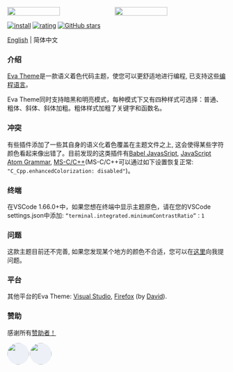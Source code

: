 <p style="display: flex;flex-flow: row wrap;">
    <img width="49%" class="screenshot" src="https://raw.githubusercontent.com/fisheva/Eva-Theme/master/screenshots/eva-dark-bold.png" vertical-align="bottom" referrerpolicy="no-referrer">
    <img width="49%" class="screenshot" src="https://raw.githubusercontent.com/fisheva/Eva-Theme/master/screenshots/eva-light-bold.png" vertical-align="bottom" referrerpolicy="no-referrer">
</p>

[![install](https://img.shields.io/vscode-marketplace/i/fisheva.Eva-Theme.svg?style=flat-flat)](https://marketplace.visualstudio.com/items?itemName=fisheva.Eva-Theme) [![rating](https://img.shields.io/visual-studio-marketplace/r/fisheva.Eva-Theme.svg?style=flat)](https://marketplace.visualstudio.com/items/fisheva.Eva-Theme) [![GitHub stars](https://img.shields.io/github/stars/fisheva/Eva-Theme.svg?style=social&label=Star&maxAge=2592000)](https://github.com/fisheva/Eva-Theme)

<a title="Go to the English README." href="https://github.com/fisheva/Eva-Theme/blob/master/README.md" target="_blank">English</a> | 简体中文

### 介绍

<a title="从Github跳转到Eva Theme的插件商店页面。" href="https://marketplace.visualstudio.com/items?itemName=fisheva.Eva-Theme" target="_blank">Eva Theme</a><!-- for VSCode -->是一款语义着色代码主题，使您可以更舒适地进行编程, 已支持这些<a href="https://github.com/fisheva/Eva-Theme/blob/master/documents/languages_CN.md" target="_blank">编程语言</a>。

<!-- > VSCode版本要求 ≥ 1.12.0。 -->

Eva Theme同时支持暗黑和明亮模式，每种模式下又有四种样式可选择：普通、粗体、斜体、斜体加粗。粗体样式加粗了关键字和函数名。

### 冲突
<!-- 您可以通过在设置里关闭 C_Cpp.enhancedColorization 项来禁用此功能。 -->
有些插件添加了一些其自身的语义化着色覆盖在主题文件之上, 这会使得某些字符颜色看起来像出错了。目前发现的这类插件有<a href="https://marketplace.visualstudio.com/items?itemName=mgmcdermott.vscode-language-babel" target="_blank">Babel JavasSript</a>, <a href="https://marketplace.visualstudio.com/items?itemName=ms-vscode.js-atom-grammar" target="_blank">JavaScript Atom Grammar</a>, <a href="https://marketplace.visualstudio.com/items?itemName=ms-vscode.cpptools" target="_blank">MS-C/C++</a>(MS-C/C++可以通过如下设置恢复正常: `"C_Cpp.enhancedColorization: disabled"`)。

### 终端

在VSCode 1.66.0+中，如果您想在终端中显示主题原色，请在您的VSCode settings.json中添加: `“terminal.integrated.minimumContrastRatio”：1`
<!--更多信息请看[issue](https://github.com/microsoft/vscode/issues/146406)。-->
### 问题

这款主题目前还不完善, 如果您发现某个地方的颜色不合适，您可以在<a href="https://github.com/fisheva/Eva-Theme/issues" target="_blank">这里</a>向我提问题<!--, 或者到<a href="https://marketplace.visualstudio.com/items?itemName=fisheva.Eva-Theme&ssr=false#review-details" target="_blank">插件商店</a>给我留言-->。

### 平台

其他平台的Eva Theme: [Visual Studio](https://marketplace.visualstudio.com/items?itemName=fisheva.eva-theme-vs), [Firefox](https://addons.mozilla.org/en-US/firefox/addon/eva-dark/) (by [David](https://github.com/hmnd)).


### 赞助

感谢所有[赞助者！](https://github.com/sponsors/fisheva)
<p style="display: flex;flex-flow: row wrap;">
    <!-- <a title="JetBrains" href="https://jb.gg/OpenSourceSupport" target="_blank"> -->
        <img class="sponsor" width="50px" height="50px" style="background:#EDF0F7 !important;border-radius:25px !important;margin-right:2px !important;" src="https://resources.jetbrains.com/storage/products/company/brand/logos/jb_beam.png" vertical-align="bottom" referrerpolicy="no-referrer">
    <!-- </a>
    <a title="Andreas Kanz" href="https://github.com/akanz1" target="_blank"> -->
        <img class="sponsor" width="50px" height="50px" style="background:#EDF0F7 !important;border-radius:25px !important;margin-right:2px !important;" src="https://avatars.githubusercontent.com/u/51492342?v=4" vertical-align="bottom" referrerpolicy="no-referrer">
    <!-- </a> -->
</p>